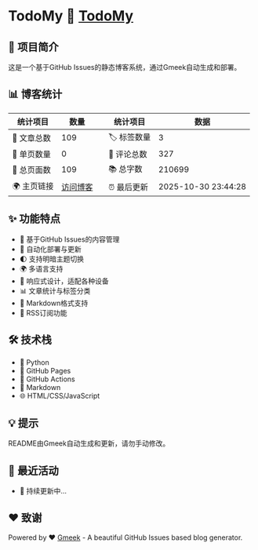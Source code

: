 # TodoMy :link: [TodoMy](https://todomy.github.io) 

## 📝 项目简介
这是一个基于GitHub Issues的静态博客系统，通过Gmeek自动生成和部署。

## 📊 博客统计
| 统计项目 | 数量 | | 统计项目 | 数据 |
|---------|------|---|---------|------|
| 📄 文章总数 | 109 | | 🏷️ 标签数量 | 3 |
| 📑 单页数量 | 0 | | 💬 评论总数 | 327 |
| 🔗 总页面数 | 109 | | 📚 总字数 | 210699 |
| 🌍 主页链接 | [访问博客](https://todomy.github.io) | | ⏰ 最后更新 | 2025-10-30 23:44:28 |

## ✨ 功能特点
- 🎯 基于GitHub Issues的内容管理
- 🚀 自动化部署与更新
- 🌓 支持明暗主题切换
- 🌍 多语言支持
- 📱 响应式设计，适配各种设备
- 📊 文章统计与标签分类
- 📝 Markdown格式支持
- 📡 RSS订阅功能

## 🛠️ 技术栈
- 🐍 Python
- 📄 GitHub Pages
- 🤖 GitHub Actions
- 📝 Markdown
- 🌐 HTML/CSS/JavaScript

## 💡 提示
README由Gmeek自动生成和更新，请勿手动修改。

## 📅 最近活动
- 🚀 持续更新中...

## ❤️ 致谢
Powered by :heart: [Gmeek](https://github.com/Meekdai/Gmeek) - A beautiful GitHub Issues based blog generator.

